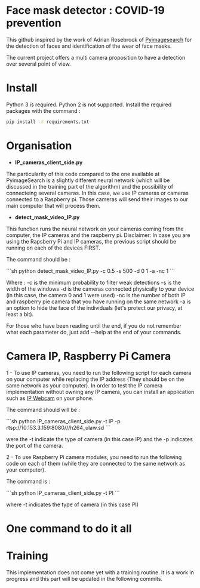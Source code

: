 # Face mask detector : COVID-19 prevention

This github inspired by the work of Adrian Rosebrock of [Pyimagesearch](https://www.pyimagesearch.com/) for the detection of faces and identification of the wear of face masks.

The current project offers a multi camera proposition to have a detection over several point of view.

# Install

Python 3 is required. Python 2 is not supported.
Install the required packages with the command :


```sh
pip install -r requirements.txt
```

# Organisation

- **IP_cameras_client_side.py**

The particularity of this code compared to the one available at PyimageSearch is a slightly different neural network (which will be discussed in the training part of the algorithm) and the possibility of connecteing several cameras. In this case, we use IP cameras or cameras connected to a Raspberry pi. Those cameras will send their images to our main computer that will process them.

- **detect_mask_video_IP.py**

This function runs the neural network on your cameras coming from the computer, the IP cameras and the raspberry pi.
Disclaimer: In case you are using the Rapsberry Pi and IP cameras, the previous script should be running on each of the devices FIRST.

The command should be : 

´´´sh
python detect_mask_video_IP.py -c 0.5  -s 500 -d 0 1 -a -nc 1
´´´

Where :
-c is the minimum probability to filter weak detections
-s is the width of the windows 
-d is the cameras connected physically to your device (in this case, the camera 0 and 1 were used)
-nc is the number of both IP and raspberry pie camera that you have running on the same network
-a is an option to hide the face of the individuals (let's protect our privacy, at least a bit).

For those who have been reading until the end, if you do not remember what each parameter do, just add --help at the end of your commands.






# Camera IP, Raspberry Pi Camera

1 - To use IP cameras, you need to run the following script for each camera on your computer while replacing the IP address (They should be on the same network as your computer).
In order to test the IP camera implementation without owning any IP camera, you can install an application such as [IP Webcam](https://play.google.com/store/apps/details?id=com.pas.webcam&hl=en) on your phone. 

The command should will be : 

´´´sh
python IP_cameras_client_side.py -t IP -p rtsp://10.153.3.159:8080///h264_ulaw.sd
´´´

were the -t indicate the type of camera (in this case IP) and the -p indicates the port of the camera.

2 - To use Raspberry Pi camera modules, you need to run the following code on each of them (while they are connected to the same network as your computer).

The command is :

´´´sh
python IP_cameras_client_side.py -t PI ´´´

where -t indicates the type of camera (in this case PI)



# One command to do it all


# Training

This implementation does not come yet with a training routine. It is a work in progress and this part will be updated in the following commits.